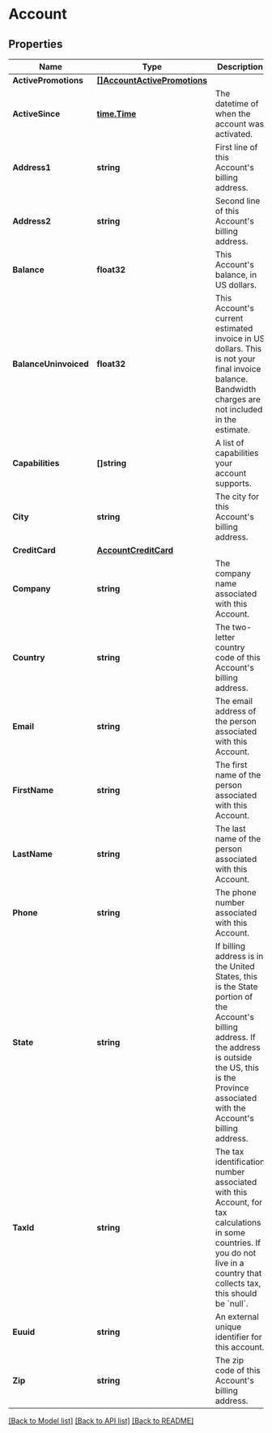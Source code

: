# Account

## Properties

Name | Type | Description | Notes
------------ | ------------- | ------------- | -------------
**ActivePromotions** | [**[]AccountActivePromotions**](Account_active_promotions.md) |  | [optional] 
**ActiveSince** | [**time.Time**](time.Time.md) | The datetime of when the account was activated. | [optional] [readonly] 
**Address1** | **string** | First line of this Account&#39;s billing address. | [optional] 
**Address2** | **string** | Second line of this Account&#39;s billing address. | [optional] 
**Balance** | **float32** | This Account&#39;s balance, in US dollars. | [optional] [readonly] 
**BalanceUninvoiced** | **float32** | This Account&#39;s current estimated invoice in US dollars. This is not your final invoice balance. Bandwidth charges are not included in the estimate.  | [optional] [readonly] 
**Capabilities** | **[]string** | A list of capabilities your account supports.  | [optional] [readonly] 
**City** | **string** | The city for this Account&#39;s billing address. | [optional] 
**CreditCard** | [**AccountCreditCard**](Account_credit_card.md) |  | [optional] 
**Company** | **string** | The company name associated with this Account. | [optional] 
**Country** | **string** | The two-letter country code of this Account&#39;s billing address.  | [optional] 
**Email** | **string** | The email address of the person associated with this Account. | [optional] 
**FirstName** | **string** | The first name of the person associated with this Account. | [optional] 
**LastName** | **string** | The last name of the person associated with this Account. | [optional] 
**Phone** | **string** | The phone number associated with this Account. | [optional] 
**State** | **string** | If billing address is in the United States, this is the State portion of the Account&#39;s billing address. If the address is outside the US, this is the Province associated with the Account&#39;s billing address.  | [optional] 
**TaxId** | **string** | The tax identification number associated with this Account, for tax calculations in some countries. If you do not live in a country that collects tax, this should be &#x60;null&#x60;.  | [optional] 
**Euuid** | **string** | An external unique identifier for this account.  | [optional] [readonly] 
**Zip** | **string** | The zip code of this Account&#39;s billing address. | [optional] 

[[Back to Model list]](../README.md#documentation-for-models) [[Back to API list]](../README.md#documentation-for-api-endpoints) [[Back to README]](../README.md)


